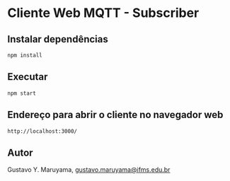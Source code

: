 Cliente Web MQTT - Subscriber
====================

## Instalar dependências
```
npm install
```

## Executar
```
npm start
```

## Endereço para abrir o cliente no navegador web
```
http://localhost:3000/
```

## Autor

Gustavo Y. Maruyama, gustavo.maruyama@ifms.edu.br